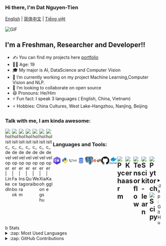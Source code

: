 ### Hi there, I'm Dat Nguyen-Tien  

[English](README.md) | [简体中文](README.zh-CN.md) | [Tiếng việt](README.vietnam-vn.md)


 <img align="center" alt="GIF" src="https://github.com/datnguyen-tien204/datnguyen-tien204/blob/main/nguyendat.gif?raw=true" width="600" height="338" />


## I'm a Freshman, Researcher and Developer!!
- ✍ You can find my projects here [portfolio]
- 🙋‍♂️ Age: 19
- 🎓 My major is AI, DataScience and Computer Vision
- 🔭 I’m currently working on my project Machine Learning,Computer Vision and NLP.
- 👯 I’m looking to collaborate on open source
- 😄 Pronouns: He/Him
- ⚡ Fun fact: I speak 3 languages ( English, China, Vietnam)
- ⭐ Hobbies: China Cultures, West Lake-Hangzhou, Nanjing, Beijing


### Talk with me, I am kinda awesome:
[<img align="left" alt="holisitc_developer | LinkedIn" width="22px" src="https://cdn.jsdelivr.net/npm/simple-icons@v3/icons/linkedin.svg" />][linkedin]
[<img align="left" alt="holisitc_developer | Facebook" width="22px" src="https://upload.wikimedia.org/wikipedia/en/thumb/0/04/Facebook_f_logo_%282021%29.svg/2048px-Facebook_f_logo_%282021%29.svg.png" />][facebook]
[<img align="left" alt="holisitc_developer | Instagram" width="22px" src="https://upload.wikimedia.org/wikipedia/commons/thumb/e/e7/Instagram_logo_2016.svg/768px-Instagram_logo_2016.svg.png" />][instagram]
[<img align="left" alt="holisitc_developer | Quora" width="22px" src="https://www.pngfind.com/pngs/m/420-4203226_quora-icon-hd-png-download.png" />][quora]
[<img align="left" alt="holisitc_developer | Weibo" width="22px" src="https://www.svgrepo.com/show/299491/weibo.svg" />][weibo]
[<img align="left" alt="holisitc_developer | Xiaohongshu" width="22px" src="https://upload.wikimedia.org/wikipedia/commons/c/c1/XiaohongshuLOGO.png" />][xiaohongshu]
[<img align="left" alt="holisitc_developer | Kaggle" width="22px" src="https://upload.wikimedia.org/wikipedia/commons/7/7c/Kaggle_logo.png?20140912155123" />][kaggle]

<br />

### Languages and Tools:

[<img align="left" alt="CSharp" width="26px" src="https://raw.githubusercontent.com/github/explore/80688e429a7d4ef2fca1e82350fe8e3517d3494d/topics/csharp/csharp.png" />][Csharp]
[<img align="left" alt="python" width="26px" src="https://raw.githubusercontent.com/github/explore/80688e429a7d4ef2fca1e82350fe8e3517d3494d/topics/python/python.png" />][portfolio]
[<img align="left" alt="flask" width="26px" src="https://raw.githubusercontent.com/github/explore/80688e429a7d4ef2fca1e82350fe8e3517d3494d/topics/flask/flask.png" />][flask]
[<img align="left" alt="SQL" width="26px" src="https://raw.githubusercontent.com/github/explore/80688e429a7d4ef2fca1e82350fe8e3517d3494d/topics/sql/sql.png" />][portfolio]
[<img align="left" alt="postgreSQL" width="26px" src="https://raw.githubusercontent.com/github/explore/80688e429a7d4ef2fca1e82350fe8e3517d3494d/topics/postgresql/postgresql.png" />][portfolio]
[<img align="left" alt="Git" width="26px" src="https://raw.githubusercontent.com/github/explore/80688e429a7d4ef2fca1e82350fe8e3517d3494d/topics/git/git.png" />][portfolio]
[<img align="left" alt="GitHub" width="26px" src="https://raw.githubusercontent.com/github/explore/78df643247d429f6cc873026c0622819ad797942/topics/github/github.png" />][portfolio]
[<img align="left" alt="Docker" width="26px" src="https://raw.githubusercontent.com/github/explore/80688e429a7d4ef2fca1e82350fe8e3517d3494d/topics/docker/docker.png" />][portfolio]
[<img align="left" alt="Pycharm" width="26px" src="https://upload.wikimedia.org/wikipedia/commons/thumb/1/1d/PyCharm_Icon.svg/1200px-PyCharm_Icon.svg.png" />][portfolio]
[<img align="left" alt="Keras" width="26px" src="https://w7.pngwing.com/pngs/571/118/png-transparent-keras-logo.png" />][keras]
[<img align="left" alt="Tensorflow" width="26px" src="https://upload.wikimedia.org/wikipedia/commons/thumb/2/2d/Tensorflow_logo.svg/1200px-Tensorflow_logo.svg.png" />][tensorflow]
[<img align="left" alt="Scikit-learn" width="26px" src="https://upload.wikimedia.org/wikipedia/commons/thumb/0/05/Scikit_learn_logo_small.svg/2560px-Scikit_learn_logo_small.svg.png" />][scikitlearn]
[<img align="left" alt="Pytorch" width="26px" src="https://pytorch.org/assets/images/pytorch-logo.png" />][pytorch]
[<img align="left" alt="Scipy" width="26px" src="https://upload.wikimedia.org/wikipedia/commons/thumb/b/b2/SCIPY_2.svg/1200px-SCIPY_2.svg.png" />][scipy]
<br />
<br />
---

<details>
  <summary>:zap: GitHub Stats</summary>

  <img align="left" alt="Dat Nguyen-Tien's GitHub Stats" src="https://github-readme-stats.vercel.app/api?username=datnguyen-tien204&show_icons=true&hide_border=true" />

</details>

<details>
  <summary>:zap: Most Used Languages</summary>

<img align="left" alt="Dat-NguyenTien's GitHub Top Languages" src="https://github-readme-stats.vercel.app/api/top-langs/?username=datnguyen-tien204" />

</details>

<details>
  <summary>:zap: GitHub Contributions</summary>

  <img align="left" alt="Dat Nguyen-Tien's GitHub Contributions" src="https://github-readme-streak-stats.herokuapp.com/?user=datnguyen-tien204&theme=radical&hide_border=true" />

</details>

[instagram]: https://www.instagram.com/_ngtdt204
[linkedin]: https://www.linkedin.com/in/dat-nguyentien204
[portfolio]: https://github.com/datnguyen-tien204?tab=repositories
[flask]: https://github.com/datnguyen-tien204/BardAPIwithFlask
[Csharp]: https://github.com/datnguyen-tien204/StudentMark2
[facebook]: https://www.facebook.com/charrise.elaina
[quora]: https://www.quora.com/profile/%C4%90%E1%BA%A1t-Nguy%E1%BB%85n-652
[weibo]: https://weibo.com/u/7730984206
[xiaohongshu]: https://www.xiaohongshu.com/user/profile/625adc0e0000000010009a74
[pycharm]: https://github.com/datnguyen-tien204/Titanic_Kaggle_Project
[kaggle]: https://www.kaggle.com/tnguynfew
[numpy]: https://numpy.org/
[pandas]: https://pandas.pydata.org/
[scikitlearn]: https://scikit-learn.org/stable/
[tensorflow]: https://www.tensorflow.org/
[pytorch]: https://pytorch.org/
[seaborn]: https://seaborn.pydata.org/
[scipy]: https://scipy.org/
[keras]: https://keras.io/
